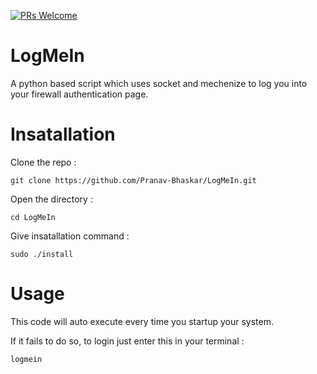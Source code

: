 [![PRs Welcome](https://img.shields.io/badge/PRs-welcome-brightgreen.svg?style=flat-square)](http://makeapullrequest.com) 
# LogMeIn
A python based script which uses socket and mechenize to log you into your firewall authentication page.

# Insatallation
Clone the repo :
  
`git clone https://github.com/Pranav-Bhaskar/LogMeIn.git`
  
Open the directory :
  
`cd LogMeIn`
  
Give insatallation command :
  
`sudo ./install`

# Usage
This code will auto execute every time you startup your system.
  
If it fails to do so, to login just enter this in your terminal :

`logmein`
